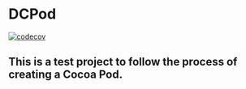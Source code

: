 # DCPod

[![codecov](https://codecov.io/gh/dfcontr/DCPod/branch/master/graph/badge.svg)](https://codecov.io/gh/dfcontr/DCPod)

## This is a test project to follow the process of creating a Cocoa Pod.
